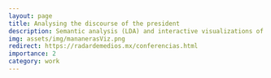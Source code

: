 ```yaml
---
layout: page
title: Analysing the discourse of the president
description: Semantic analysis (LDA) and interactive visualizations of the daily press conferences of the president of Mexico
img: assets/img/mananerasViz.png
redirect: https://radardemedios.mx/conferencias.html
importance: 2
category: work
---
```


